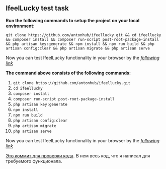 ## IfeelLucky test task

**Run the following commands to setup the project on your local environment:**
```
git clone https://github.com/antonhub/ifeellucky.git && cd ifeellucky && composer install && composer run-script post-root-package-install && php artisan key:generate && npm install && npm run build && php artisan config:clear && php artisan migrate && php artisan serve
```

Now you can test IfeelLucky functionality in your browser by the <a href="http://localhost:8000/">*following link*</a>

**The command above consists of the following commands:**
1. ```git clone https://github.com/antonhub/ifeellucky.git```
2. ```cd ifeellucky```
3. ```composer install```
4. ```composer run-script post-root-package-install```
5. ```php artisan key:generate```
6. ```npm install```
7. ```npm run build```
8. ```php artisan config:clear```
9. ```php artisan migrate```
10. ```php artisan serve```

Now you can test IfeelLucky functionality in your browser by the <a href="http://localhost:8000/">*following link*</a>

<a href="https://github.com/antonhub/ifeellucky/commit/99d1b806a68c82fadbfaac56a06d80f1eae2958c">Это коммит для проверки кода</a>. В нем весь код, что я написал для требуемого функционала.
